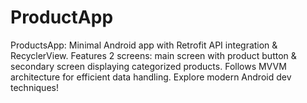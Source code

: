 # ProductApp
ProductsApp: Minimal Android app with Retrofit API integration &amp; RecyclerView. Features 2 screens: main screen with product button &amp; secondary screen displaying categorized products. Follows MVVM architecture for efficient data handling. Explore modern Android dev techniques!
